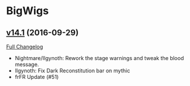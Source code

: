 # BigWigs

## [v14.1](https://github.com/BigWigsMods/BigWigs/tree/v14.1) (2016-09-29) [](#top)
[Full Changelog](https://github.com/BigWigsMods/BigWigs/compare/v14...v14.1)

-   Nightmare/Ilgynoth: Rework the stage warnings and tweak the blood message.  
-   Ilgynoth: Fix Dark Reconstitution bar on mythic  
-   frFR Update (#51)  
